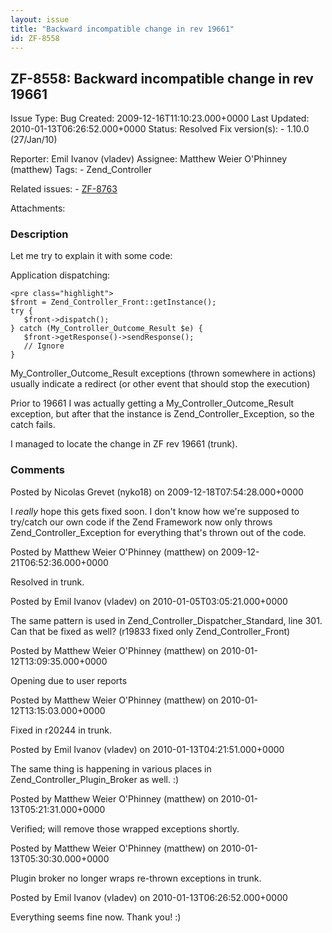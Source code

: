 ```yaml
---
layout: issue
title: "Backward incompatible change in rev 19661"
id: ZF-8558
---
```


ZF-8558: Backward incompatible change in rev 19661
--------------------------------------------------

 Issue Type: Bug Created: 2009-12-16T11:10:23.000+0000 Last Updated: 2010-01-13T06:26:52.000+0000 Status: Resolved Fix version(s): - 1.10.0 (27/Jan/10)
 
 Reporter:  Emil Ivanov (vladev)  Assignee:  Matthew Weier O'Phinney (matthew)  Tags: - Zend\_Controller
 
 Related issues: - [ZF-8763](/issues/browse/ZF-8763)
 
 Attachments: 
### Description

Let me try to explain it with some code:

Application dispatching:

 
    <pre class="highlight">
    $front = Zend_Controller_Front::getInstance();
    try {
       $front->dispatch();
    } catch (My_Controller_Outcome_Result $e) {
       $front->getResponse()->sendResponse();
       // Ignore
    }


My\_Controller\_Outcome\_Result exceptions (thrown somewhere in actions) usually indicate a redirect (or other event that should stop the execution)

Prior to 19661 I was actually getting a My\_Controller\_Outcome\_Result exception, but after that the instance is Zend\_Controller\_Exception, so the catch fails.

I managed to locate the change in ZF rev 19661 (trunk).

 

 

### Comments

Posted by Nicolas Grevet (nyko18) on 2009-12-18T07:54:28.000+0000

I _really_ hope this gets fixed soon. I don't know how we're supposed to try/catch our own code if the Zend Framework now only throws Zend\_Controller\_Exception for everything that's thrown out of the code.

 

 

Posted by Matthew Weier O'Phinney (matthew) on 2009-12-21T06:52:36.000+0000

Resolved in trunk.

 

 

Posted by Emil Ivanov (vladev) on 2010-01-05T03:05:21.000+0000

The same pattern is used in Zend\_Controller\_Dispatcher\_Standard, line 301. Can that be fixed as well? (r19833 fixed only Zend\_Controller\_Front)

 

 

Posted by Matthew Weier O'Phinney (matthew) on 2010-01-12T13:09:35.000+0000

Opening due to user reports

 

 

Posted by Matthew Weier O'Phinney (matthew) on 2010-01-12T13:15:03.000+0000

Fixed in r20244 in trunk.

 

 

Posted by Emil Ivanov (vladev) on 2010-01-13T04:21:51.000+0000

The same thing is happening in various places in Zend\_Controller\_Plugin\_Broker as well. :)

 

 

Posted by Matthew Weier O'Phinney (matthew) on 2010-01-13T05:21:31.000+0000

Verified; will remove those wrapped exceptions shortly.

 

 

Posted by Matthew Weier O'Phinney (matthew) on 2010-01-13T05:30:30.000+0000

Plugin broker no longer wraps re-thrown exceptions in trunk.

 

 

Posted by Emil Ivanov (vladev) on 2010-01-13T06:26:52.000+0000

Everything seems fine now. Thank you! :)

 

 